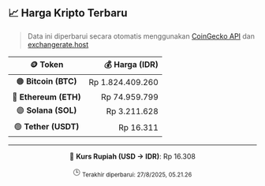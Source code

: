 

<!-- HARGA_KRIPTO -->
## 📈 Harga Kripto Terbaru

> Data ini diperbarui secara otomatis menggunakan [CoinGecko API](https://www.coingecko.com/) dan [exchangerate.host](https://exchangerate.host/)

<div align="center">

| 🪙 Token | 💰 Harga (IDR) |
|:------:|---------------:|
| 🟠 **Bitcoin (BTC)**   | Rp 1.824.409.260 |
| 🔵 **Ethereum (ETH)**  | Rp 74.959.799 |
| 🟣 **Solana (SOL)**    | Rp 3.211.628 |
| 🟢 **Tether (USDT)**   | Rp 16.311 |

---

💱 **Kurs Rupiah (USD → IDR)**: Rp 16.308

🕒 <sub>Terakhir diperbarui: 27/8/2025, 05.21.26</sub>

</div>
<!-- /HARGA_KRIPTO -->